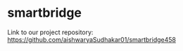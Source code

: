 # smartbridge

Link to our project repository: https://github.com/aishwaryaSudhakar01/smartbridge458
